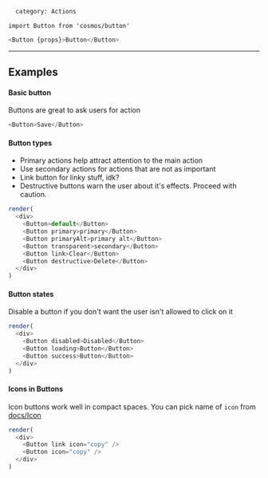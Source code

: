```meta
  category: Actions
```

`import Button from 'cosmos/button'`

```js props
<Button {props}>Button</Button>
```

---

## Examples

#### Basic button

Buttons are great to ask users for action

```js
<Button>Save</Button>
```

#### Button types

* Primary actions help attract attention to the main action
* Use secondary actions for actions that are not as important
* Link button for linky stuff, idk?
* Destructive buttons warn the user about it's effects. Proceed with caution.

```js multiple
render(
  <div>
    <Button>default</Button>
    <Button primary>primary</Button>
    <Button primaryAlt>primary alt</Button>
    <Button transparent>secondary</Button>
    <Button link>Clear</Button>
    <Button destructive>Delete</Button>
  </div>
)
```

#### Button states

Disable a button if you don't want the user isn't allowed to click on it

```js multiple
render(
  <div>
    <Button disabled>Disabled</Button>
    <Button loading>Button</Button>
    <Button success>Button</Button>
  </div>
)
```

#### Icons in Buttons

Icon buttons work well in compact spaces. You can pick name of `icon` from [docs/Icon](/docs/Icon)

```js multiple
render(
  <div>
    <Button link icon="copy" />
    <Button icon="copy" />
  </div>
)
```
